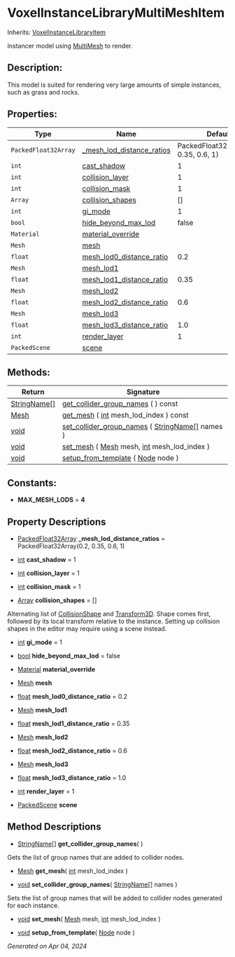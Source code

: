 # VoxelInstanceLibraryMultiMeshItem

Inherits: [VoxelInstanceLibraryItem](VoxelInstanceLibraryItem.md)

Instancer model using [MultiMesh](https://docs.godotengine.org/en/stable/classes/class_multimesh.html) to render.

## Description: 

This model is suited for rendering very large amounts of simple instances, such as grass and rocks.

## Properties: 


Type                  | Name                                                       | Default                               
--------------------- | ---------------------------------------------------------- | --------------------------------------
`PackedFloat32Array`  | [_mesh_lod_distance_ratios](#i__mesh_lod_distance_ratios)  | PackedFloat32Array(0.2, 0.35, 0.6, 1) 
`int`                 | [cast_shadow](#i_cast_shadow)                              | 1                                     
`int`                 | [collision_layer](#i_collision_layer)                      | 1                                     
`int`                 | [collision_mask](#i_collision_mask)                        | 1                                     
`Array`               | [collision_shapes](#i_collision_shapes)                    | []                                    
`int`                 | [gi_mode](#i_gi_mode)                                      | 1                                     
`bool`                | [hide_beyond_max_lod](#i_hide_beyond_max_lod)              | false                                 
`Material`            | [material_override](#i_material_override)                  |                                       
`Mesh`                | [mesh](#i_mesh)                                            |                                       
`float`               | [mesh_lod0_distance_ratio](#i_mesh_lod0_distance_ratio)    | 0.2                                   
`Mesh`                | [mesh_lod1](#i_mesh_lod1)                                  |                                       
`float`               | [mesh_lod1_distance_ratio](#i_mesh_lod1_distance_ratio)    | 0.35                                  
`Mesh`                | [mesh_lod2](#i_mesh_lod2)                                  |                                       
`float`               | [mesh_lod2_distance_ratio](#i_mesh_lod2_distance_ratio)    | 0.6                                   
`Mesh`                | [mesh_lod3](#i_mesh_lod3)                                  |                                       
`float`               | [mesh_lod3_distance_ratio](#i_mesh_lod3_distance_ratio)    | 1.0                                   
`int`                 | [render_layer](#i_render_layer)                            | 1                                     
`PackedScene`         | [scene](#i_scene)                                          |                                       
<p></p>

## Methods: 


Return                                                                                  | Signature                                                                                                                                                                                     
--------------------------------------------------------------------------------------- | ----------------------------------------------------------------------------------------------------------------------------------------------------------------------------------------------
[StringName[]](https://docs.godotengine.org/en/stable/classes/class_stringname[].html)  | [get_collider_group_names](#i_get_collider_group_names) ( ) const                                                                                                                             
[Mesh](https://docs.godotengine.org/en/stable/classes/class_mesh.html)                  | [get_mesh](#i_get_mesh) ( [int](https://docs.godotengine.org/en/stable/classes/class_int.html) mesh_lod_index ) const                                                                         
[void](#)                                                                               | [set_collider_group_names](#i_set_collider_group_names) ( [StringName[]](https://docs.godotengine.org/en/stable/classes/class_stringname[].html) names )                                      
[void](#)                                                                               | [set_mesh](#i_set_mesh) ( [Mesh](https://docs.godotengine.org/en/stable/classes/class_mesh.html) mesh, [int](https://docs.godotengine.org/en/stable/classes/class_int.html) mesh_lod_index )  
[void](#)                                                                               | [setup_from_template](#i_setup_from_template) ( [Node](https://docs.godotengine.org/en/stable/classes/class_node.html) node )                                                                 
<p></p>

## Constants: 

- <span id="i_MAX_MESH_LODS"></span>**MAX_MESH_LODS** = **4**

## Property Descriptions

- [PackedFloat32Array](https://docs.godotengine.org/en/stable/classes/class_packedfloat32array.html)<span id="i__mesh_lod_distance_ratios"></span> **_mesh_lod_distance_ratios** = PackedFloat32Array(0.2, 0.35, 0.6, 1)


- [int](https://docs.godotengine.org/en/stable/classes/class_int.html)<span id="i_cast_shadow"></span> **cast_shadow** = 1


- [int](https://docs.godotengine.org/en/stable/classes/class_int.html)<span id="i_collision_layer"></span> **collision_layer** = 1


- [int](https://docs.godotengine.org/en/stable/classes/class_int.html)<span id="i_collision_mask"></span> **collision_mask** = 1


- [Array](https://docs.godotengine.org/en/stable/classes/class_array.html)<span id="i_collision_shapes"></span> **collision_shapes** = []

Alternating list of [CollisionShape](https://docs.godotengine.org/en/stable/classes/class_collisionshape.html) and [Transform3D](https://docs.godotengine.org/en/stable/classes/class_transform3d.html). Shape comes first, followed by its local transform relative to the instance. Setting up collision shapes in the editor may require using a scene instead.

- [int](https://docs.godotengine.org/en/stable/classes/class_int.html)<span id="i_gi_mode"></span> **gi_mode** = 1


- [bool](https://docs.godotengine.org/en/stable/classes/class_bool.html)<span id="i_hide_beyond_max_lod"></span> **hide_beyond_max_lod** = false


- [Material](https://docs.godotengine.org/en/stable/classes/class_material.html)<span id="i_material_override"></span> **material_override**


- [Mesh](https://docs.godotengine.org/en/stable/classes/class_mesh.html)<span id="i_mesh"></span> **mesh**


- [float](https://docs.godotengine.org/en/stable/classes/class_float.html)<span id="i_mesh_lod0_distance_ratio"></span> **mesh_lod0_distance_ratio** = 0.2


- [Mesh](https://docs.godotengine.org/en/stable/classes/class_mesh.html)<span id="i_mesh_lod1"></span> **mesh_lod1**


- [float](https://docs.godotengine.org/en/stable/classes/class_float.html)<span id="i_mesh_lod1_distance_ratio"></span> **mesh_lod1_distance_ratio** = 0.35


- [Mesh](https://docs.godotengine.org/en/stable/classes/class_mesh.html)<span id="i_mesh_lod2"></span> **mesh_lod2**


- [float](https://docs.godotengine.org/en/stable/classes/class_float.html)<span id="i_mesh_lod2_distance_ratio"></span> **mesh_lod2_distance_ratio** = 0.6


- [Mesh](https://docs.godotengine.org/en/stable/classes/class_mesh.html)<span id="i_mesh_lod3"></span> **mesh_lod3**


- [float](https://docs.godotengine.org/en/stable/classes/class_float.html)<span id="i_mesh_lod3_distance_ratio"></span> **mesh_lod3_distance_ratio** = 1.0


- [int](https://docs.godotengine.org/en/stable/classes/class_int.html)<span id="i_render_layer"></span> **render_layer** = 1


- [PackedScene](https://docs.godotengine.org/en/stable/classes/class_packedscene.html)<span id="i_scene"></span> **scene**


## Method Descriptions

- [StringName[]](https://docs.godotengine.org/en/stable/classes/class_stringname[].html)<span id="i_get_collider_group_names"></span> **get_collider_group_names**( ) 

Gets the list of group names that are added to collider nodes.

- [Mesh](https://docs.godotengine.org/en/stable/classes/class_mesh.html)<span id="i_get_mesh"></span> **get_mesh**( [int](https://docs.godotengine.org/en/stable/classes/class_int.html) mesh_lod_index ) 


- [void](#)<span id="i_set_collider_group_names"></span> **set_collider_group_names**( [StringName[]](https://docs.godotengine.org/en/stable/classes/class_stringname[].html) names ) 

Sets the list of group names that will be added to collider nodes generated for each instance.

- [void](#)<span id="i_set_mesh"></span> **set_mesh**( [Mesh](https://docs.godotengine.org/en/stable/classes/class_mesh.html) mesh, [int](https://docs.godotengine.org/en/stable/classes/class_int.html) mesh_lod_index ) 


- [void](#)<span id="i_setup_from_template"></span> **setup_from_template**( [Node](https://docs.godotengine.org/en/stable/classes/class_node.html) node ) 


_Generated on Apr 04, 2024_
